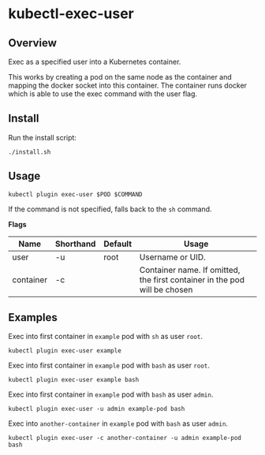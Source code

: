 # kubectl-exec-user

## Overview

Exec as a specified user into a Kubernetes container.

This works by creating a pod on the same node as the container and mapping the docker socket into this container. The container runs docker which is able to use the exec command with the user flag.

## Install

Run the install script:

```
./install.sh
```

## Usage

```
kubectl plugin exec-user $POD $COMMAND
```

If the command is not specified, falls back to the `sh` command.

**Flags**

| Name      | Shorthand | Default | Usage                                                                     |
|-----------|-----------|---------|---------------------------------------------------------------------------|
| user      | -u        | root    | Username or UID.                                                          |
| container | -c        |         | Container name. If omitted, the first container in the pod will be chosen |

## Examples

Exec into first container in `example` pod with `sh` as user `root`.
```
kubectl plugin exec-user example
```

Exec into first container in `example` pod with `bash` as user `root`.
```
kubectl plugin exec-user example bash
```

Exec into first container in `example` pod with `bash` as user `admin`.
```
kubectl plugin exec-user -u admin example-pod bash
```

Exec into `another-container` in `example` pod with `bash` as user `admin`.
```
kubectl plugin exec-user -c another-container -u admin example-pod bash
```
